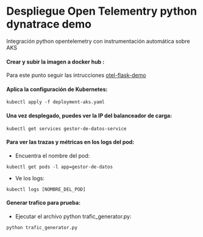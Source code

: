 # Despliegue Open Telementry python dynatrace demo
Integración python opentelemetry con instrumentación automática sobre AKS

#### Crear y subir la imagen a docker hub :
Para este punto seguir las intrucciones [otel-flask-demo](https://github.com/DT-Team-Peru/otel_python_dt_integration_demo/tree/main/otel-flask-demo#construcci%C3%B3n-de-la-aplicaci%C3%B3n)

#### Aplica la configuración de Kubernetes:
	kubectl apply -f deployment-aks.yaml

#### Una vez desplegado, puedes ver la IP del balanceador de carga:
	kubectl get services gestor-de-datos-service

#### Para ver las trazas y métricas en los logs del pod:
   - Encuentra el nombre del pod:

	kubectl get pods -l app=gestor-de-datos
   - Ve los logs:

	kubectl logs [NOMBRE_DEL_POD]
   
#### Generar trafico para prueba:
   - Ejecutar el archivo python trafic_generator.py:

	python trafic_generator.py
